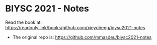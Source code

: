 # BIYSC 2021 - Notes

Read the book at: https://readonly.link/books/github.com/xieyuheng/biysc2021-notes

- The original repo is: https://github.com/mmasdeu/biysc2021-notes
